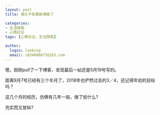 ```yaml
---
layout: post
title: 很久不有更新博客了

categories:
- 生活随笔
- 心情日记
tags: [心情日记，生活随笔]

author:
  login: lanbing
  email: c834606877@163.com
---
```








嗯，刚刚pull了一下博客，发现最后一岾还是5月19号写的。

距离9月7号已经有三个半月了，2018年也俨然过去的3／4，还记得年初的目标吗？

这几个月的经历，仿佛有几年一般，做了些什么?

充实而又放纵?



